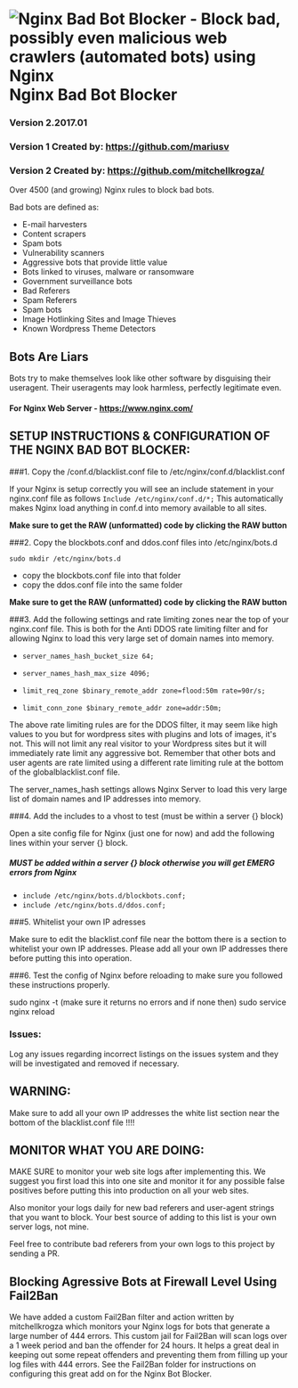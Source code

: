 ![Nginx Bad Bot Blocker - Block bad, possibly even malicious web crawlers (automated bots) using Nginx ](https://github.com/mariusv/nginx-badbot-blocker/blob/master/VERSION_2/nginx-bad-bot-blocker.png "Nginx Bad Bot Blocker - Block bad, possibly even malicious web crawlers (automated bots) using Nginx")
Nginx Bad Bot Blocker
=====================

### Version 2.2017.01

### Version 1 Created by: https://github.com/mariusv
### Version 2 Created by: https://github.com/mitchellkrogza/

Over 4500 (and growing) Nginx rules to block bad bots.

Bad bots are defined as:

- E-mail harvesters
- Content scrapers
- Spam bots
- Vulnerability scanners
- Aggressive bots that provide little value
- Bots linked to viruses, malware or ransomware
- Government surveillance bots
- Bad Referers
- Spam Referers
- Spam bots
- Image Hotlinking Sites and Image Thieves
- Known Wordpress Theme Detectors

Bots Are Liars
--------------

Bots try to make themselves look like other software by disguising their
useragent. Their useragents may look harmless, perfectly legitimate even.

#### For Nginx Web Server - https://www.nginx.com/

## SETUP INSTRUCTIONS & CONFIGURATION OF THE NGINX BAD BOT BLOCKER:

###1. Copy the /conf.d/blacklist.conf file to /etc/nginx/conf.d/blacklist.conf

If your Nginx is setup correctly you will see an include statement in your nginx.conf file as follows
`Include /etc/nginx/conf.d/*;`
This automatically makes Nginx load anything in conf.d into memory available to all sites.

**Make sure to get the RAW (unformatted) code by clicking the RAW button**

###2. Copy the blockbots.conf and ddos.conf files into /etc/nginx/bots.d

`sudo mkdir /etc/nginx/bots.d `
- copy the blockbots.conf file into that folder
- copy the ddos.conf file into the same folder

**Make sure to get the RAW (unformatted) code by clicking the RAW button**

###3. Add the following settings and rate limiting zones near the top of your nginx.conf file. This is both for the Anti DDOS rate limiting filter and for allowing Nginx to load this very large set of domain names into memory. 

- `server_names_hash_bucket_size 64;`

- `server_names_hash_max_size 4096;`

- `limit_req_zone $binary_remote_addr zone=flood:50m rate=90r/s;`

- `limit_conn_zone $binary_remote_addr zone=addr:50m;`

The above rate limiting rules are for the DDOS filter, it may seem like high values to you but for wordpress sites with plugins and lots of images, it's not. This will not limit any real visitor to your Wordpress sites but it will immediately rate limit any aggressive bot. Remember that other bots and user agents are rate limited using a different rate limiting rule at the bottom of the globalblacklist.conf file.

The server_names_hash settings allows Nginx Server to load this very large list of domain names and IP addresses into memory.

###4. Add the includes to a vhost to test (must be within a server {} block)

Open a site config file for Nginx (just one for now) and add the following lines within your server {} block.
##### MUST be added within a server {} block otherwise you will get EMERG errors from Nginx

- `include /etc/nginx/bots.d/blockbots.conf;`
- `include /etc/nginx/bots.d/ddos.conf;`

###5. Whitelist your own IP adresses

 Make sure to edit the blacklist.conf file near the bottom there is a section to whitelist your own
 IP addresses. Please add all your own IP addresses there before putting this into operation.

###6. Test the config of Nginx before reloading to make sure you followed these instructions properly.

sudo nginx -t (make sure it returns no errors and if none then)
sudo service nginx reload


### Issues:
Log any issues regarding incorrect listings on the issues system and they will be investigated
and removed if necessary.

## WARNING:
  Make sure to add all your own IP addresses the white list section near the bottom of the 
  blacklist.conf file !!!!

## MONITOR WHAT YOU ARE DOING:

 MAKE SURE to monitor your web site logs after implementing this. We suggest you first
 load this into one site and monitor it for any possible false positives before putting
 this into production on all your web sites.
 
 Also monitor your logs daily for new bad referers and user-agent strings that you
 want to block. Your best source of adding to this list is your own server logs, not mine.
 
 Feel free to contribute bad referers from your own logs to this project by sending a PR.
 

## Blocking Agressive Bots at Firewall Level Using Fail2Ban

We have added a custom Fail2Ban filter and action written by mitchellkrogza which monitors your Nginx logs for bots that generate
a large number of 444 errors. This custom jail for Fail2Ban will scan logs over a 1 week period and ban the offender for 24 hours.
It helps a great deal in keeping out some repeat offenders and preventing them from filling up your log files with 444 errors.
See the Fail2Ban folder for instructions on configuring this great add on for the Nginx Bot Blocker.

